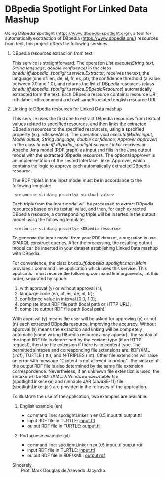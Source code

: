 # DBpedia Spotlight For Linked Data Mashup
Using DBpedia Spotlight (https://www.dbpedia-spotlight.org/), a tool for automatically exctraction of DBpedia (https://www.dbpedia.org/) resources from text, this project offers the following services:

1. DBpedia resources extraction from text

   This service is straightforward. The operation *List<DBpediaResource> execute(String text, String language, double confidence)* in the class *br.edu.iff.dbpedia_spotlight.service.Extractor*, receives the text, the language (one of: en, de, nl, fr, es, pt), the confidence threshold (a value between 0.0 and 1.0), and returns the list of DBpedia resources (class *br.edu.iff.dbpedia_spotlight.service.DBpediaResource*) automatically extracted form the text. Each DBpedia resource contains: resource URI, rdfs:label, rdfs:comment and owl:sameAs related english resource URI.

2. Linking to DBpedia resources for Linked Data mashup
    
    This service uses the first one to extract DBpedia resources from textual values related to specified resources, and then links the extracted DBpedia resources to the specified resourcers, using a specified property (e.g. rdfs:seeAlso). The operation *void execute(Model input, Model output, String language, double confidence, Approver approver)* in the class *br.edu.iff.dbpedia_spotlight.service.Linker* receives an Apache Jena model (RDF graph) as input and fills in the Jena output model with the extracted DBpedia resources. The optional *approver* is an implementation of the nested interface Linker.Approver, which contains the logic to approve each automatically extracted DBpedia resource. 
    
    The RDF triples in the input model must be in accordance to the following template: 
        
        <resource> <linking property> <textual value>  
  
    Each triple from the input model will be processed to extract DBpedia resources based on its textual value, and then, for each extracted DBpedia resource, a corresponding triple will be inserted in the output model using the following template:
        
        <resource> <linking property> <DBpedia resource>

    To generate the input model from your RDF dataset, a sugestion is use SPARQL construct queries. After the processing, the resulting output model can be inserted in your dataset establishing Linked Data mashup with DBpedia.
    
    For convenience, the class *br.edu.iff.dbpedia_spotlight.main.Main* provides a command line application which uses this service. This application must receive the following command line arguments, int this order, separated by space:
    1. with approval (y) or without approval (n);
    2. language code (en, pt, es, de, nl, fr);
    3. confidence value in interval [0.0, 1.0];
    4. complete input RDF file path (local path or HTTP URL);
    5. complete output RDF file path (local path).
    
    With approval (y) means the user will be asked for approving (y) or not (n) each extracted DBpedia resource, improving the accuracy. Without approval (n) means the extraction and linking will be completely automatic (some wrong DBpedia resources may appear). 
    The syntax of the input RDF file is determined by the content type (if an HTTP request), then the file extension if there is no content type. The permitted sintaxes and corresponding file extensions are: RDF/XML (.rdf), TURTLE (.ttl), and N-TRIPLES (.nt). Other file extensions will raise an error with message "Content is not allowed in prolog".
    The sintaxe of the output RDF file is also determined by the same file extension correspondence. Nevertheless, if an unknown file extension is used, the sintaxe will be RDF/XML.
    A Windows executable file (spotlightLinker.exe) and runnable JAR (JavaSE-11) file  (spotlightLinker.jar) are provided in the releases of the application.
    
    To illustrate the use of the application, two examples are available:
    
    1. English example (en)
        * command line: spotlightLinker n en 0.5 input.ttl output.ttl
        * input RDF file in TURTLE: [input.ttl](https://drive.google.com/file/d/1w4tX9odNk3uS6f5rfGvTwhwdnR5pEVRR/view?usp=sharing "input RDF file")
        * output RDF file in TURTLE: [output.ttl](https://drive.google.com/file/d/1zLFmR9dd5b5LD8XGFwQ0_QpkmzwOYyuB/view?usp=sharing "output RDF file")
        
    3. Portuguese example (pt)
        * command line: spotlightLinker n pt 0.5 input.ttl output.rdf
        * input RDF file in TURTLE: [input.ttl](https://drive.google.com/file/d/1uHIshFqx1og1jq42fr89xislH0bQIbiH/view?usp=sharing "input RDF file")
        * output RDF file in RDF/XML: [output.rdf](https://drive.google.com/file/d/1ewDWZwB9ONuIGNCSCf9i8tV1LJ0We9j9/view?usp=sharing "output RDF file")
    
    
    Sincerely,<br>&nbsp;&nbsp;&nbsp;&nbsp;&nbsp;&nbsp;&nbsp;Prof. Mark Douglas de Azevedo Jacyntho.
    